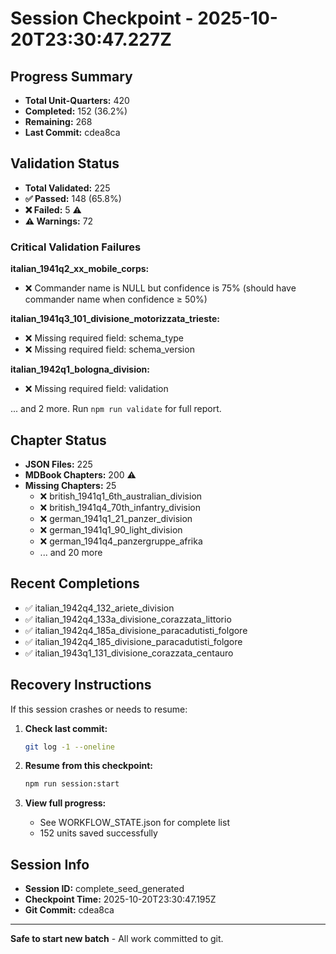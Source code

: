 # Session Checkpoint - 2025-10-20T23:30:47.227Z

## Progress Summary

- **Total Unit-Quarters:** 420
- **Completed:** 152 (36.2%)
- **Remaining:** 268
- **Last Commit:** cdea8ca

## Validation Status

- **Total Validated:** 225
- **✅ Passed:** 148 (65.8%)
- **❌ Failed:** 5 ⚠️
- **⚠️ Warnings:** 72

### Critical Validation Failures

**italian_1941q2_xx_mobile_corps:**
  - ❌ Commander name is NULL but confidence is 75% (should have commander name when confidence ≥ 50%)

**italian_1941q3_101_divisione_motorizzata_trieste:**
  - ❌ Missing required field: schema_type
  - ❌ Missing required field: schema_version

**italian_1942q1_bologna_division:**
  - ❌ Missing required field: validation

... and 2 more. Run `npm run validate` for full report.

## Chapter Status

- **JSON Files:** 225
- **MDBook Chapters:** 200 ⚠️
- **Missing Chapters:** 25
  - ❌ british_1941q1_6th_australian_division
  - ❌ british_1941q4_70th_infantry_division
  - ❌ german_1941q1_21_panzer_division
  - ❌ german_1941q1_90_light_division
  - ❌ german_1941q4_panzergruppe_afrika
  - ... and 20 more

## Recent Completions

- ✅ italian_1942q4_132_ariete_division
- ✅ italian_1942q4_133a_divisione_corazzata_littorio
- ✅ italian_1942q4_185a_divisione_paracadutisti_folgore
- ✅ italian_1942q4_185_divisione_paracadutisti_folgore
- ✅ italian_1943q1_131_divisione_corazzata_centauro

## Recovery Instructions

If this session crashes or needs to resume:

1. **Check last commit:**
   ```bash
   git log -1 --oneline
   ```

2. **Resume from this checkpoint:**
   ```bash
   npm run session:start
   ```

3. **View full progress:**
   - See WORKFLOW_STATE.json for complete list
   - 152 units saved successfully

## Session Info

- **Session ID:** complete_seed_generated
- **Checkpoint Time:** 2025-10-20T23:30:47.195Z
- **Git Commit:** cdea8ca

---

**Safe to start new batch** - All work committed to git.
